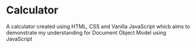 # Calculator
A calculator created using HTML, CSS and Vanilla JavaScript whicb aims to demonstrate my understanding for Document Object Model using JavaScript
